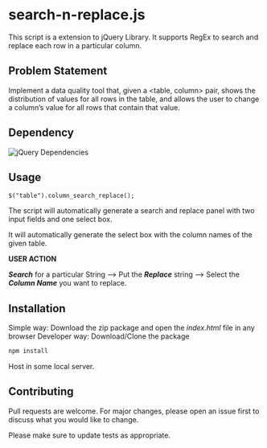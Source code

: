 # search-n-replace.js

This script is a extension to jQuery Library. It supports RegEx to search and replace each row in a particular column.

## Problem Statement

Implement a data quality tool that, given a <table, column> pair, shows the distribution of values for all rows in the table, and allows the user to change a column’s value for all rows that contain that value.
## Dependency
![jQuery Dependencies](https://img.shields.io/badge/Dependencies-jQuery-brightgreen)

## Usage
```jquery
$("table").column_search_replace();
```

The script will automatically generate a search and replace panel with two input fields and one select box.

It will automatically generate the select box with the column names of the given table.

**USER ACTION**

***Search*** for a particular String --> Put the ***Replace*** string --> Select the ***Column Name*** you want to replace.

## Installation
Simple way: Download the zip package and open the *index.html* file in any browser
Developer way: 
Download/Clone the package
```j
npm install
```
Host in some local server.

## Contributing
Pull requests are welcome. For major changes, please open an issue first to discuss what you would like to change.

Please make sure to update tests as appropriate.
